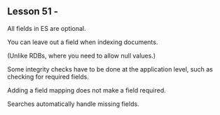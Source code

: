 ## Lesson 51 -

All fields in ES are optional.

You can leave out a field when indexing documents.

(Unlike RDBs, where you need to allow null values.)

Some integrity checks have to be done at the application level, such as checking for required fields.

Adding a field mapping does not make a field required.

Searches automatically handle missing fields.

